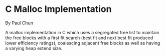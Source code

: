 # C Malloc Implementation

By [Paul Chun](http://www.paulchun.com)

A malloc implementation in C which uses a segregated free list to maintain the free blocks with a first fit search (best fit and next best fit produced lower efficiency ratings), coalescing adjacent free blocks as well as having a varying heap extend size.

